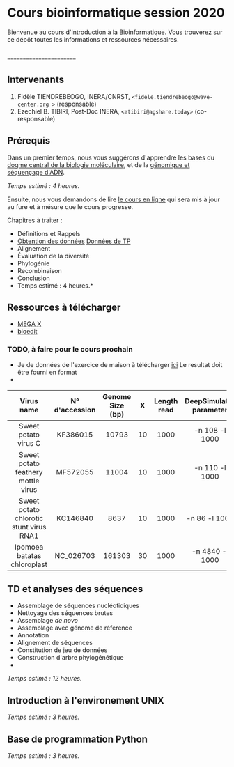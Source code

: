# Cours bioinformatique session 2020
Bienvenue au cours d'introduction à la Bioinformatique. Vous trouverez sur ce dépôt toutes les informations et ressources nécessaires.

                                                          ======================
## Intervenants

1. Fidèle TIENDREBEOGO, INERA/CNRST, `<fidele.tiendrebeogo@wave-center.org >` (responsable)
2. Ezechiel B. TIBIRI, Post-Doc INERA, `<etibiri@agshare.today>` (co-responsable)

## Prérequis

Dans un premier temps, nous vous suggérons d'apprendre les bases du [dogme central de la biologie moléculaire](http://www.foad-mooc.auf.org/IMG/pdf/uec2_cours_biologie_moleculaire_diapos.compressed.pdf), et de la  [génomique et séquençage d'ADN](https://github.com/Ezechiel-Tibiri/Cours_bioinformatique_2020/blob/main/TD_G%C3%A9nomique%20et%20s%C3%A9quen%C3%A7age.pdf).

*Temps estimé : 4 heures.*

Ensuite, nous vous demandons de lire [le cours en ligne](https://github.com/Ezechiel-Tibiri/Cours_bioinformatique_2020/blob/main/Cours_bioinformatique_octobre_2020.pdf) qui sera mis à jour au fure et à mésure que le cours progresse.

Chapitres à traiter :

* Définitions et Rappels
* [Obtention des données](https://www.ncbi.nlm.nih.gov/)
[Données de TP](https://github.com/Ezechiel-Tibiri/Cours_bioinformatique_2020/blob/main/data.zip)
* Alignement
* Évaluation de la diversité
* Phylogénie
* Recombinaison
* Conclusion
* Temps estimé : 4 heures.*
## Ressources à télécharger
* [MEGA X](https://www.megasoftware.net/active_download)
* [bioedit](https://github.com/Ezechiel-Tibiri/Cours_bioinformatique_2020/blob/main/setup.exe)

### TODO, à faire pour le cours prochain
* Je de données de l'exercice de maison à télécharger [ici](https://github.com/Ezechiel-Tibiri/Cours_bioinformatique_2020/blob/main/todo.zip) Le resultat doit être fourni en format <csv>
* 
|Virus name| N° d'accession | Genome Size (bp) | X | Length read | DeepSimulator parameter |    
| :-------------:|:-------------:| :-----:|:-----:|:-----:|:--------------:|
| Sweet potato virus C |KF386015| 10793 | 10 | 1000 | -n 108 -l 1000 |  
| Sweet potato feathery mottle virus|MF572055 | 11004 |10 | 1000 | -n 110 -l 1000   |
| Sweet potato chlorotic stunt virus RNA1|KC146840|8637|10|1000 | -n 86 -l 1000 |
| Ipomoea batatas chloroplast |NC_026703| 161303 | 30 | 1000 | -n 4840 -l 1000 |


## TD et analyses des séquences
 * Assemblage de séquences nucléotidiques
 * Nettoyage des séquences brutes
 * Assemblage *de novo*
 * Assemblage avec génome de réference
 * Annotation
 * Alignement de séquences
 * Constitution de jeu de données
 * Construction d'arbre phylogénétique
 * 
 *Temps estimé : 12 heures.*
## Introduction à l'environement UNIX


*Temps estimé : 3 heures.*
## Base de programmation Python


*Temps estimé : 3 heures.*
